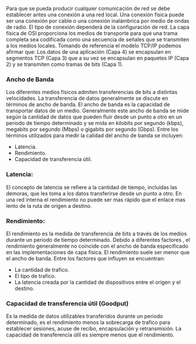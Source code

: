 Para que se pueda producir cualquier comunicación de red se debe establecer antes una conexión a una red local. Una conexión física puede ser una conexión por cable o una conexión inalámbrica por medio de ondas de radio.
El tipo de conexión dependerá de la configuración de red.
La capa física de OSI proporciona los medios de transporte para que una trama completa sea codificada como una secuencia de señales que se transmiten a los medios locales.
Tomando de referencia el modelo TCP/IP podemos afirmar que:
Los datos de una aplicación (Capa 4) se encapsulan en segmentos TCP (Capa 3) que a su vez se encapsulan en paquetes IP (Capa 2) y se transmiten como tramas de bits (Capa 1).


### Ancho de Banda
Los diferentes medios físicos admiten transferencias de bits a distintas velocidades. La transferencia de datos generalmente se discute en términos de ancho de banda. 
El ancho de banda es la capacidad de transportar datos de un medio.
Generalmente este ancho de banda se mide según la cantidad de datos que pueden fluir desde un punto a otro en un periodo de tiempo determinado y se mida en kilobits por segundo (kbps), megabits por segundo (Mbps) o gigabits por segundo (Gbps).
Entre los términos utilizados para medir la calidad del ancho de banda se incluyen:
- Latencia.
- Rendimiento.
- Capacidad de transferencia útil.

### Latencia:
El concepto de latencia se refiere a la cantidad de tiempo, incluidas las demoras, que les toma a los datos transferirse desde un punto a otro.
En una red interna el rendimiento no puede ser mas rápido que el enlace mas lento de la ruta de origen a destino.

### Rendimiento:
El rendimiento es la medida de transferencia de bits a través de los medios durante un periodo de tiempo determinado.
Debido a diferentes factores , el rendimiento generalmente no coincide con el ancho de banda especificado en las implementaciones de capa física. El rendimiento suele ser menor que el ancho de banda. 
Entre los factores que influyen se encuentran:
- La cantidad de trafico.
- El tipo de trafico.
- La latencia creada por la cantidad de dispositivos entre el origen y el destino.

### Capacidad de transferencia útil (Goodput)
Es la medida de datos utilizables transferidos durante un periodo determinado, es el rendimiento menos la sobrecarga de trafico para establecer sesiones, acuse de recibo, encapsulación y retransmisión. La capacidad de transferencia útil es siempre menos que el rendimiento.